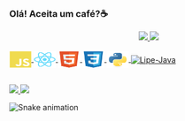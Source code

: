 ### Olá! Aceita um café?☕

<div align="center">
  <a href="https://github.com/lipejar">
  <img height="180em" src="https://github-readme-stats.vercel.app/api?username=lipejar&show_icons=true&theme=dracula&include_all_commits=true&count_private=true"/>
  <img height="180em" src="https://github-readme-stats.vercel.app/api/top-langs/?username=lipejar&layout=compact&langs_count=7&theme=dracula"/>
</div>

<div style="display: inline_block"><br>
  <img align="center" alt="Lipe-Js" height="30" width="40" src="https://raw.githubusercontent.com/devicons/devicon/master/icons/javascript/javascript-plain.svg">
  <img align="center" alt="Lipe-React" height="30" width="40" src="https://raw.githubusercontent.com/devicons/devicon/master/icons/react/react-original.svg">
  <img align="center" alt="Lipe-HTML" height="30" width="40" src="https://raw.githubusercontent.com/devicons/devicon/master/icons/html5/html5-original.svg">
  <img align="center" alt="Lipe-CSS" height="30" width="40" src="https://raw.githubusercontent.com/devicons/devicon/master/icons/css3/css3-original.svg">
  <img align="center" alt="Lipe-Python" height="30" width="40" src="https://raw.githubusercontent.com/devicons/devicon/master/icons/python/python-original.svg">
  <img align="center" alt="Lipe-Java" height="30" width="40" src="https://cdn.jsdelivr.net/gh/devicons/devicon/icons/java/java-original-wordmark.svg" />
</div>
  
  ##
  
  <div> 
  <a href="https://t.me/lipe_jar">
    <img src="https://img.shields.io/badge/Telegram-2CA5E0?style=for-the-badge&logo=telegram&logoColor=white" target="_blank">
   </a>
   <a href="https://www.linkedin.com/in/lipe-jard">
    <img src="https://img.shields.io/badge/LinkedIn-0077B5?style=for-the-badge&logo=linkedin&logoColor=white" target="_blank">
   </a>
   </div>
   
  ![Snake animation](https://github.com/lipejar/lipejar/blob/output/github-contribution-grid-snake.svg)

<!--
**lipejar/lipejar** is a ✨ _special_ ✨ repository because its `README.md` (this file) appears on your GitHub profile.

Here are some ideas to get you started:

- 🔭 I’m currently working on ...
- 🌱 I’m currently learning ...
- 👯 I’m looking to collaborate on ...
- 🤔 I’m looking for help with ...
- 💬 Ask me about ...
- 📫 How to reach me: ...
- 😄 Pronouns: ...
- ⚡ Fun fact: ...
-->
